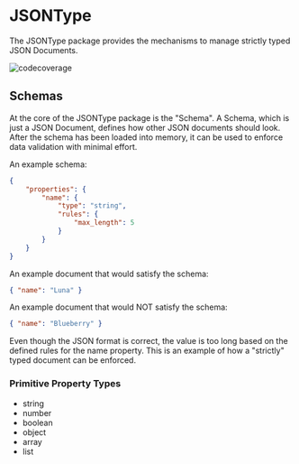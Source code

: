# JSONType

The JSONType package provides the mechanisms to manage strictly typed JSON Documents.


![codecoverage](https://apageadev.github.io/jsontype-coverage-badge.svg)

## Schemas

At the core of the JSONType package is the "Schema". A Schema, which is just a JSON Document, defines how other JSON documents should look. After the schema has been loaded into memory, it can be used to enforce data validation with minimal effort.

An example schema:

```json
{
	"properties": {
		"name": {
			"type": "string",
			"rules": {
				"max_length": 5
			}
		}
	}
}
```

An example document that would satisfy the schema:

```json
{ "name": "Luna" }
```

An example document that would NOT satisfy the schema:

```json
{ "name": "Blueberry" }
```

Even though the JSON format is correct, the value is too long
based on the defined rules for the name property. This is an
example of how a "strictly" typed document can be enforced.

### Primitive Property Types

- string
- number
- boolean
- object
- array
- list
